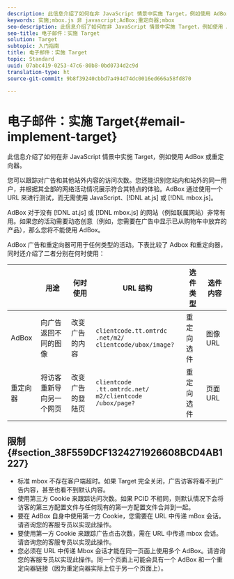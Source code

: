```yaml
---
description: 此信息介绍了如何在非 JavaScript 情景中实施 Target，例如使用 AdBox 或重定向器。
keywords: 实施;mbox.js 非 javascript;AdBox;重定向器;mbox
seo-description: 此信息介绍了如何在非 JavaScript 情景中实施 Target，例如使用 AdBox 或重定向器。
seo-title: 电子邮件：实施 Target
solution: Target
subtopic: 入门指南
title: 电子邮件：实施 Target
topic: Standard
uuid: 07abc419-0253-47c6-80b8-0bd0734d2c9d
translation-type: ht
source-git-commit: 9b8f39240cbbd7a494d74dc0016ed666a58fd870

---
```



# 电子邮件：实施 Target{#email-implement-target}

此信息介绍了如何在非 JavaScript 情景中实施 Target，例如使用 AdBox 或重定向器。

您可以跟踪对广告和其他站外内容的访问次数。您还能识别您站内和站外的同一用户，并根据其全部的网络活动情况展示符合其特点的体验。AdBox 通过使用一个 URL 来进行测试，而无需使用 JavaScript、[!DNL at.js] 或 [!DNL mbox.js]。

AdBox 对于没有 [!DNL at.js] 或 [!DNL mbox.js] 的网站（例如联属网站）非常有用。如果您的活动需要动态创意（例如，您需要在广告中显示已从购物车中放弃的产品），那么您将不能使用 AdBox。

AdBox 广告和重定向器可用于任何类型的活动。下表比较了 Adbox 和重定向器，同时还介绍了二者分别在何时使用：

|  | 用途 | 何时使用 | URL 结构 | 选件类型 | 选件内容 |
|--- |--- |--- |--- |--- |--- |
| AdBox | 向广告返回不同的图像 | 改变广告的内容 | `clientcode​.tt.​omtrdc​.net/​m2​/​clientcode/ubox/​image?` | 重定向选件 | 图像 URL |
| 重定向器 | 将访客重新导向另一个网页 | 改变广告的登陆页 | `clientcode​.tt.omtrdc.net/​m2/clientcode​/ubox/page?` | 重定向选件 | 页面 URL |

## 限制 {#section_38F559DCF1324271926608BCD4AB1227}

* 标准 mbox 不存在客户端超时。如果 Target 完全关闭，广告访客将看不到广告内容，甚至也看不到默认内容。
* 使用第三方 Cookie 来跟踪访问次数。如果 PCID 不相同，则默认情况下会将访客的第三方配置文件与任何现有的第一方配置文件合并到一起。
* 要在 AdBox 自身中使用第一方 Cookie，您需要在 URL 中传递 mBox 会话。请咨询您的客服专员以实现此操作。
* 要使用第一方 Cookie 来跟踪广告点击次数，需在 URL 中传递 mbox 会话。请咨询您的客服专员以实现此操作。
* 您必须在 URL 中传递 Mbox 会话才能在同一页面上使用多个 AdBox。请咨询您的客服专员以实现此操作。同一个页面上可能会具有一个 AdBox 和一个重定向器链接（因为重定向器实际上位于另一个页面上）。

